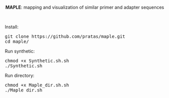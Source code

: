 <p align="center">
<b>MAPLE</b>: mapping and visualization of similar primer and adapter sequences</p>
<br>

Install:
<pre>
git clone https://github.com/pratas/maple.git
cd maple/
</pre>

Run synthetic:
<pre>
chmod +x Synthetic.sh.sh
./Synthetic.sh
</pre>

Run directory:
<pre>
chmod +x Maple_dir.sh.sh
./Maple_dir.sh
</pre>

